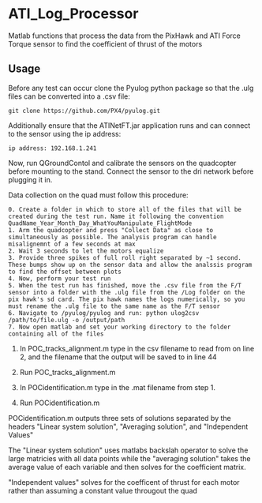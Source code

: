 # ATI_Log_Processor

Matlab functions that process the data from the PixHawk and ATI Force Torque sensor to find the coefficient of thrust of the motors


## Usage

Before any test can occur clone the Pyulog python package so that the .ulg files can be converted into a .csv file:
```
git clone https://github.com/PX4/pyulog.git
```

Additionally ensure that the ATINetFT.jar application runs and can connect to the sensor using the ip address:
```
ip address: 192.168.1.241
```

Now, run QGroundContol and calibrate the sensors on the quadcopter before mounting to the stand. Connect the sensor to the dri network before plugging it in.

Data collection on the quad must follow this procedure:
```
0. Create a folder in which to store all of the files that will be created during the test run. Name it following the convention QuadName_Year_Month_Day_WhatYouManipulate_FlightMode
1. Arm the quadcopter and press "Collect Data" as close to simultaneously as possible. The analysis program can handle misalignemnt of a few seconds at max
2. Wait 3 seconds to let the motors equalize
3. Provide three spikes of full roll right separated by ~1 second. These bumps show up on the sensor data and allow the analssis program to find the offset between plots
4. Now, perform your test run
5. When the test run has finished, move the .csv file from the F/T sensor into a folder with the .ulg file from the /Log folder on the pix hawk's sd card. The pix hawk names the logs numerically, so you must rename the .ulg file to the same name as the F/T sensor
6. Navigate to /pyulog/pyulog and run: python ulog2csv /path/to/file.ulg -o /output/path
7. Now open matlab and set your working directory to the folder containing all of the files
```

1. In POC_tracks_alignment.m type in the csv filename to read from on line 2, and the filename that the output will be saved to   in line 44
2. Run POC_tracks_alignment.m

3. In POCidentification.m type in the .mat filename from step 1.
4. Run POCidentification.m


POCidentification.m outputs three sets of solutions separated by the headers "Linear system solution", "Averaging solution", and "Independent Values"

The "Linear system solution" uses matlabs backslah operator to solve the large matricies with all data points while the "averaging solution" takes the average value of each variable and then solves for the coefficient matrix.

"Independent values" solves for the coefficent of thrust for each motor rather than assuming a constant value througout the quad
